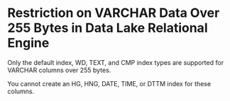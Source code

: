 <!-- loioa5140ba884f2101587f8c3f265e5c29e -->

# Restriction on VARCHAR Data Over 255 Bytes in Data Lake Relational Engine

Only the default index, WD, TEXT, and CMP index types are supported for VARCHAR columns over 255 bytes.



You cannot create an HG, HNG, DATE, TIME, or DTTM index for these columns.

